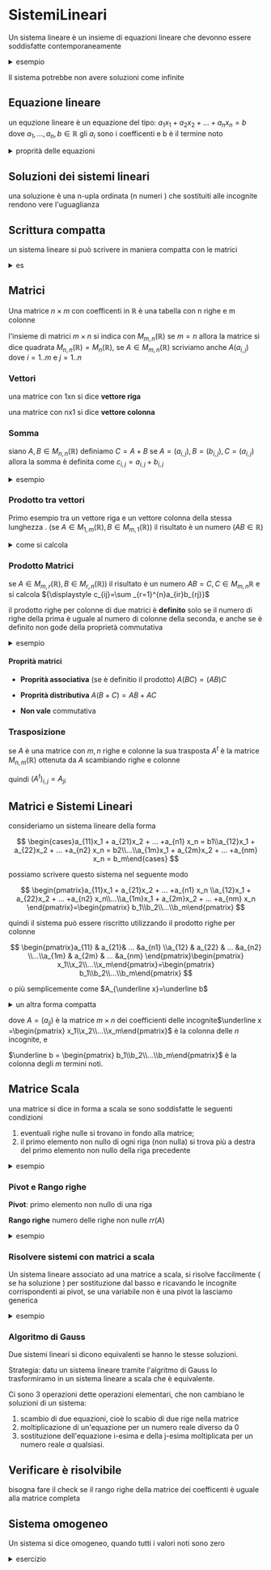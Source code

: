# SistemiLineari

Un sistema lineare è un insieme di equazioni lineare che devonno essere soddisfatte contemporaneamente


<details>
<summary>
esempio
</summary>

$\begin{cases} 3x -2y =1 \\x+y=7\end{cases}$

in questo caso si può rappresentare come due rette sul piano cartesiamo ed esiste solo la soluzione $(3,4)$

</details>

Il sistema potrebbe non avere soluzioni come infinite

##  Equazione lineare


un equzione lineare è un equazione del tipo: $a_1x_1+a_2x_2 +\dots + a_nx_n=b \text{ dove } a_1,\dots, a_n,b \in \mathbb{R}$
gli $a_i$ sono i coefficenti e b è il termine noto


<details>
<summary>
proprità delle equazioni
</summary>

- aggiungendo ad entrambi i membri uno stesso numero l'uguaglianza rimane
- moltiplicando ad entrambi i membri uno stesso numero l'uguaglianza rimane

</details>

## Soluzioni dei sistemi lineari

una soluzione è una n-upla ordinata (n numeri ) che sostituiti alle incognite rendono vere l'uguaglianza


## Scrittura compatta

un sistema lineare si può scrivere in maniera compatta con le matrici

<details>
<summary>
es
</summary>


da 
$\begin{cases} 3x -2y =1 \\x+y=7\end{cases}$

a 

$\begin{matrix} 3 & -2 &| 1 \\1 &1 & |7\end{matrix}$
</details>

## Matrici

Una matrice $n\times m$ con coefficenti in $\mathbb{R}$ è una tabella con n righe e m colonne

l'insieme di matrici $m\times n$ si indica con $M_{m,n} (\mathbb{R})$ se $m=n$ allora la matrice si dice quadrata $M_{n,n}(\mathbb{R})=M_{n}(\mathbb{R})$, se $A\in M_{m,n}(\mathbb{R})$ scriviamo anche $A(a_{i,j}) \text{ dove } i=1..m \text{ e } j=1..n$ 


### Vettori

una matrice con  1xn si dice **vettore riga**

una matrice con  nx1 si dice **vettore colonna**


### Somma 

siano $A,B \in M_{n,n}(\mathbb{R})$ definiamo $C=A+B$ se $A=(a_{i,j}),B=(b_{i,j}),C=(a_{i,j}) \text{ allora la somma è definita come }c_{i,j}=a_{i,j}+b_{i,j}$


<details>
<summary>
esempio
</summary>

$$
\begin{pmatrix} 1 & 0 & -1 \\ 3 & -5 & 1\end{pmatrix} + \begin{pmatrix} -1 & 2 & -1 \\ 1 & 7 & -2\end{pmatrix} = \begin{pmatrix} 0 & 2 & -2 \\ 4 & 2 & -1\end{pmatrix}
$$
</details>


### Prodotto tra vettori

Primo esempio tra un vettore riga e un vettore colonna della stessa lunghezza . (se $A\in M_{1,m}(\mathbb{R}),B\in M_{m,1}(\mathbb{R})$) il risultato è un numero ($AB \in \mathbb{R}$)

<details>
<summary>
come si calcola 
</summary>

$$
c_{i,j}=\begin{pmatrix} a_{i1} & a_{i2} & ... & a_{im}\end{pmatrix}\begin{pmatrix} b_{1j} \\ b_{2j} \\ ... \\ b_{mj}\end{pmatrix}=a_{i1}b_{1j}+a_{i2}b_{2j}+...+a_{im}b_{mj}
$$

forma compatta

$$
c_{ij}= \sum_{\substack{h=1}}^{s}a_{ih}b_{hj}
$$

</details>





### Prodotto Matrici



se $A\in M_{m,r}(\mathbb{R}),B\in M_{r,n}(\mathbb{R})$) il risultato è un numero $AB=C, C\in M_{m,n}\mathbb{R}$ e si calcola ${\displaystyle c_{ij}=\sum _{r=1}^{n}a_{ir}b_{rj}}$

il prodotto righe per colonne di due matrici è **definito** solo se il numero di righe della prima è uguale al numero di colonne della seconda, e anche se è definito non gode della proprietà commutativa

<details>
<summary>
esempio
</summary>

$$
A=\begin{pmatrix} 1 & 0 & 3 & -1 \\ 0 & -2 & 2 & 1 \\ 1 & 0 & -1 & 0\end{pmatrix} \space B= \begin{pmatrix} 0 & 1 \\ -3 & 5 \\ 1 & 0 \\ 2 & -1\end{pmatrix}
$$

si ha $c_{12}=(1*1)+(0*5)+(3*0)+(-1*-1)=2$

e $c_{31}=(1*0)+(0*-3)+(-1*1)+(0*2)=-1$

$$
C=\begin{pmatrix} 1 & 0 & 3 & -1 \\ 0 & -2 & 2 & 1 \\ 1 & 0 & -1 & 0\end{pmatrix} \begin{pmatrix} 0 & 1 \\ -3 & 5 \\ 1 & 0 \\ 2 & -1\end{pmatrix}= \begin{pmatrix} 1 & 2 \\ 10 & -11 \\-1&1\end{pmatrix}
$$

</details>

#### Proprità matrici

- **Proprità associativa** (se è definitio il prodotto) $A(BC)=(AB)C$    
- **Proprità distributiva** $A(B+C)=AB+AC$  

- **Non vale** commutativa



### Trasposizione

se $A$ è una matrice con $m,n$ righe e colonne la sua trasposta $A^t$ è la matrice $M_{n,m}(\mathbb{R})$ ottenuta da $A$ scambiando righe e colonne


quindi $(A^t)_{i,j}=A_{ji}$


## Matrici e Sistemi Lineari


consideriamo un sistema lineare della forma

$$
\begin{cases}a_{11}x_1 + a_{21}x_2 + ... +a_{n1} x_n = b1\\a_{12}x_1 + a_{22}x_2 + ... +a_{n2} x_n = b2\\...\\a_{1m}x_1 + a_{2m}x_2 + ... +a_{nm} x_n = b_m\end{cases}
$$

possiamo scrivere questo sistema nel seguente modo

$$
\begin{pmatrix}a_{11}x_1 + a_{21}x_2 + ... +a_{n1} x_n \\a_{12}x_1 + a_{22}x_2 + ... +a_{n2} x_n\\...\\a_{1m}x_1 + a_{2m}x_2 + ... +a_{nm} x_n \end{pmatrix}=\begin{pmatrix} b_1\\b_2\\...\\b_m\end{pmatrix}
$$

quindi il sistema può essere riscritto utilizzando il prodotto righe per colonne

$$
\begin{pmatrix}a_{11} & a_{21}& ... &a_{n1} \\a_{12} & a_{22} & ... &a_{n2} \\...\\a_{1m} & a_{2m} & ... &a_{nm} \end{pmatrix}\begin{pmatrix} x_1\\x_2\\...\\x_m\end{pmatrix}=\begin{pmatrix} b_1\\b_2\\...\\b_m\end{pmatrix}
$$

o più semplicemente come $A_{\underline x}=\underline b$


<details>
<summary>
un altra forma compatta
</summary>

$$
A(a|b)=\begin{pmatrix}a_{11} & a_{21}& ... &a_{n1} & |& b_{1} \\a_{12} & a_{22} & ... &a_{n2}  & | & b_2\\ \vdots &\vdots && \vdots & | & \vdots \\a_{1m} & a_{2m} & ... &a_{nm} & | &b_n \end{pmatrix}
$$

</details>

dove $A=(a_{ij})$ è la matrice $m \times n$ dei coefficienti delle incognite$\underline x =\begin{pmatrix} x_1\\x_2\\...\\x_m\end{pmatrix}$ è la colonna delle $n$ incognite, e 

$\underline b = \begin{pmatrix} b_1\\b_2\\...\\b_m\end{pmatrix}$ è la colonna degli $m$ termini noti.


## Matrice Scala

una matrice si dice in forma a scala se sono soddisfatte le seguenti condizioni

1. eventuali righe nulle si trovano in fondo alla matrice;
2. il primo elemento non nullo di ogni riga (non nulla) si trova più a destra del primo elemento non nullo della riga precedente
    
<details>
<summary>
esempio
</summary>


$$
    A=\begin{pmatrix}1 & -1&-1&2&-4\\0&0&-1&3&5\\0&0&0&\frac{1}{3}&1\\0&0&0&0&0\end{pmatrix}
$$

</details>

### Pivot e Rango righe
**Pivot**: primo elemento non nullo di una riga 

**Rango righe** numero delle righe non nulle $rr(A)$

<details>
<summary>
esempio
</summary>

$$
A=\begin{pmatrix}1 & -1&-1&2&-4\\0&0&-1&3&5\\0&0&0&\frac{1}{3}&1\\0&0&0&0&0\end{pmatrix}
$$

i pivot di A sono $1,-1,\frac{1}{3}$ quindi $rr(A)=3$

</details>

### Risolvere sistemi con matrici a scala

Un sistema lineare associato ad una matrice a scala, si risolve faccilmente ( se ha soluzione ) per sostituzione dal basso e ricavando le incognite corrispondenti ai pivot, se una variabile non è una pivot la lasciamo generica



<details>
<summary>
esempio
</summary>
il sistema può essere risolto per sostituzioni successive dal basso, cioè a partire dall'ultima equazione e risalendo verso la prima:

dalla quarta equazione abbiamo $x_4=1$

sostituendo $x_4=1$ nella terza equazione abbiamo $x_3=x_4=1$

sostituendo $x_3=1$ nella seconda equazione abbiamo $x_2=2+2x_3=4$

sostituendo $x2=4$ nella prima equazione abbiamo $x_1=\frac 14 (1-2x_2-3x_3-4x_4)=-\frac 73$

il sistema ha dunque una sola soluzione $(\frac 72,4,1,1)$.

nota: nel caso

$$
(A|\underline b) = \begin{pmatrix}4&2&3&4&|&1\\0&1&-2&0&|&2\\0&0&1&-1&|&2\end{pmatrix}
$$

 arriveremo a $x_1=\frac 14(-3-11x_4)$ , che indica un sistema con infinite soluzioni in quella forma.

</details>

### Algoritmo di Gauss

Due sistemi lineari si dicono equivalenti se hanno le stesse soluzioni.

Strategia: datu un sistema lineare tramite l'algritmo di Gauss lo trasformiramo in un sistema lineare a scala che è equivalente.


Ci sono 3 operazioni dette operazioni elementari, che non cambiano le soluzioni di un sistema:

1. scambio di due equazioni, cioè lo scabio di due rige nella matrice
2. moltiplicazione di un'equazione per un numero reale diverso da 0
3. sostituzione dell'equazione i-esima e della j-esima moltiplicata per un numero reale $\alpha$ qualsiasi.


## Verificare è risolvibile

bisogna fare il check se il rango righe della matrice dei coefficenti è uguale alla matrice completa


## Sistema omogeneo


Un sistema si dice omogeneo, quando tutti i valori noti sono zero


<details>
<summary>
esercizio
</summary>

discutere al variare di $\alpha$ le soluzioni del seguente sistema lineare omogeneo associato alla matrice

$$
\begin{pmatrix}
\alpha &  3\alpha & \alpha & |& 0 \\
\alpha+1 & 3\alpha -2 & \alpha & |& 0  \\
2\alpha & 4\alpha  & \alpha+1  & |& 0 \\
\end{pmatrix}
$$

risolvi



</details>



